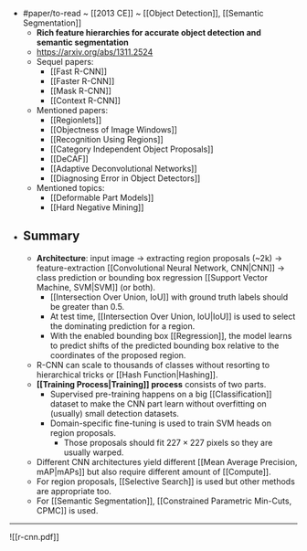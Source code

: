 - #paper/to-read ~ [[2013 CE]] ~ [[Object Detection]], [[Semantic Segmentation]]
	- **Rich feature hierarchies for accurate object detection and semantic segmentation**
	- https://arxiv.org/abs/1311.2524
	- Sequel papers:
		- [[Fast R-CNN]]
		- [[Faster R-CNN]]
		- [[Mask R-CNN]]
		- [[Context R-CNN]]
	- Mentioned papers:
		- [[Regionlets]]
		- [[Objectness of Image Windows]]
		- [[Recognition Using Regions]]
		- [[Category Independent Object Proposals]]
		- [[DeCAF]]
		- [[Adaptive Deconvolutional Networks]]
		- [[Diagnosing Error in Object Detectors]]
	- Mentioned topics:
		- [[Deformable Part Models]]
		- [[Hard Negative Mining]]
- ## Summary
	- **Architecture**: input image -> extracting region proposals (~2k) -> feature-extraction [[Convolutional Neural Network, CNN|CNN]] -> class prediction or bounding box regression [[Support Vector Machine, SVM|SVM]] (or both).
		- [[Intersection Over Union, IoU]] with ground truth labels should be greater than 0.5.
		- At test time, [[Intersection Over Union, IoU|IoU]] is used to select the dominating prediction for a region.
		- With the enabled bounding box [[Regression]], the model learns to predict shifts of the predicted bounding box relative to the coordinates of the proposed region.
	- R-CNN can scale to thousands of classes without resorting to hierarchical tricks or [[Hash Function|Hashing]].
	- **[[Training Process|Training]] process** consists of two parts.
		- Supervised pre-training happens on a big [[Classification]] dataset to make the CNN part learn without overfitting on (usually) small detection datasets.
		- Domain-specific fine-tuning is used to train SVM heads on region proposals.
			- Those proposals should fit $227 \times 227$ pixels so they are usually warped.
	- Different CNN architectures yield different [[Mean Average Precision, mAP|mAPs]] but also require different amount of [[Compute]].
	- For region proposals, [[Selective Search]] is used but other methods are appropriate too.
	- For [[Semantic Segmentation]], [[Constrained Parametric Min-Cuts, CPMC]] is used.
---
![[r-cnn.pdf]]
